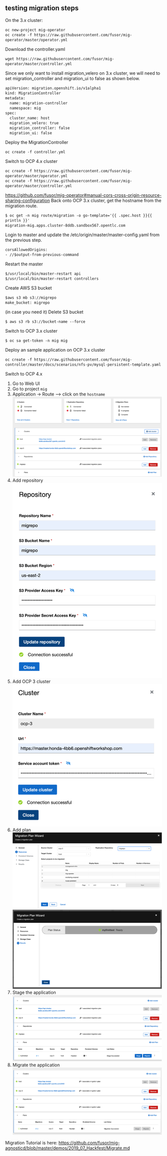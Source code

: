 ## testing migration steps

On the 3.x cluster:

```
oc new-project mig-operator
oc create -f https://raw.githubusercontent.com/fusor/mig-operator/master/operator.yml
```

Download the controller.yaml
```
wget https://raw.githubusercontent.com/fusor/mig-operator/master/controller.yml
```

Since we only want to install migration_velero on 3.x cluster, we will need to set migration_controller and migration_ui to false as shown below.

```
apiVersion: migration.openshift.io/v1alpha1
kind: MigrationController
metadata:
  name: migration-controller
  namespace: mig
spec:
  cluster_name: host
  migration_velero: true
  migration_controller: false
  migration_ui: false
```

Deploy the MigrationController

```
oc create -f controller.yml
```

Switch to OCP 4.x cluster

```
oc create -f https://raw.githubusercontent.com/fusor/mig-operator/master/operator.yml
oc create -f https://raw.githubusercontent.com/fusor/mig-operator/master/controller.yml

```
https://github.com/fusor/mig-operator#manual-cors-cross-origin-resource-sharing-configuration
Back onto OCP 3.x cluster, get the hostname from the migration route.

```
$ oc get -n mig route/migration -o go-template='{{ .spec.host }}{{ println }}'
migration-mig.apps.cluster-8ddb.sandbox567.opentlc.com
```

Login to master and update the /etc/origin/master/master-config.yaml from the previous step.

```
corsAllowedOrigins:
- //$output-from-previous-command
```

Restart the master

```
$/usr/local/bin/master-restart api
$/usr/local/bin/master-restart controllers
```


Create AWS S3 bucket

```
$aws s3 mb s3://migrepo
make_bucket: migrepo
```

(in case you need it) Delete S3 bucket
```
$ aws s3 rb s3://bucket-name --force
```
Switch to OCP 3.x cluster
```
$ oc sa get-token -n mig mig
```

Deploy an sample application on OCP 3.x cluster
```
oc create -f https://raw.githubusercontent.com/fusor/mig-controller/master/docs/scenarios/nfs-pv/mysql-persistent-template.yaml
```

Switch to OCP 4.x
1. Go to Web UI
2. Go to project `mig`
3. Application -> Route --> click on the `hostname`
![migration ui image](./images/migration-ui.png)
4. Add repository
![respository image](./images/repository.png)
5. Add OCP 3 cluster
![add cluster image](./images/addCluster3.png)
6. Add plan
![createPlan image](./images/createPlan.png)
![plan image](./images/plan.png)
7. Stage the application
![stage complete image](./images/stage-complete.png)
8. Migrate the application
![Migration Done image](./images/migrationDone.png)


Migration Tutorial is here: https://github.com/fusor/mig-agnosticd/blob/master/demos/2019_07_Hackfest/Migrate.md
